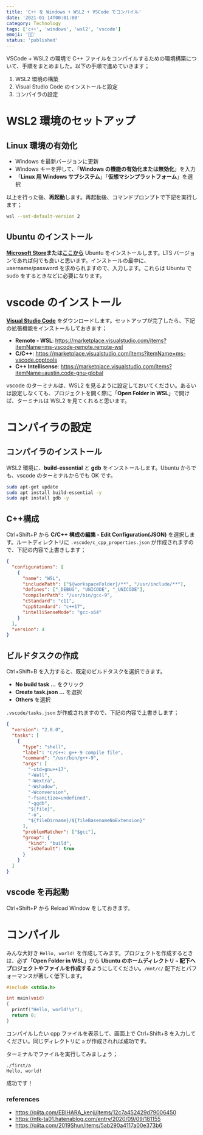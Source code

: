 ```yaml
---
title: 'C++ を Windows + WSL2 + VSCode でコンパイル'
date: '2021-01-14T00:01:00'
category: Technology
tags: ['c++', 'windows', 'wsl2', 'vscode']
emoji: '👨‍💻'
status: 'published'
---
```


VSCode + WSL2 の環境で C++ ファイルをコンパイルするための環境構築について、手順をまとめました。以下の手順で進めていきます；

1. WSL2 環境の構築
2. Visual Studio Code のインストールと設定
3. コンパイラの設定

# WSL2 環境のセットアップ

## Linux 環境の有効化

- Windows を最新バージョンに更新
- Windows キーを押して、「**Windows の機能の有効化または無効化**」を入力
- 「**Linux 用 Windows サブシステム**」「**仮想マシンプラットフォーム**」を選択

以上を行った後、**再起動**します。再起動後、コマンドプロンプトで下記を実行します；

```bash
wsl --set-default-version 2
```

## Ubuntu のインストール

**[Microsoft Store](https://www.microsoft.com/ja-jp/store/apps/windows)**または**[ここから](https://docs.microsoft.com/ja-jp/windows/wsl/install-manual)** Ubuntu をインストールします。LTS バージョンであれば何でも良いと思います。インストールの最中に、username/password を求められますので、入力します。これらは Ubuntu で sudo をするときなどに必要になります。

# vscode のインストール

**[Visual Studio Code](https://code.visualstudio.com/)** をダウンロードします。セットアップが完了したら、下記の拡張機能をインストールしておきます；

- **Remote - WSL**: https://marketplace.visualstudio.com/items?itemName=ms-vscode-remote.remote-wsl
- **C/C++**: https://marketplace.visualstudio.com/items?itemName=ms-vscode.cpptools
- **C++ Intellisense**: https://marketplace.visualstudio.com/items?itemName=austin.code-gnu-global

vscode のターミナルは、WSL2 を見るように設定しておいてください。あるいは設定しなくても、プロジェクトを開く際に「**Open Folder in WSL**」で開けば、ターミナルは WSL2 を見てくれると思います。

# コンパイラの設定

## コンパイラのインストール

WSL2 環境に、**build-essential** と **gdb** をインストールします。Ubuntu からでも、vscode のターミナルからでも OK です。

```bash
sudo apt-get update
sudo apt install build-essential -y
sudo apt install gdb -y
```

## C++構成

Ctrl+Shift+P から **C/C++ 構成の編集 - Edit Configuration(JSON)** を選択します。ルートディレクトリに `.vscode/c_cpp_properties.json` が作成されますので、下記の内容で上書きします；

```json:.vscode/c_cpp_properties.json
{
  "configurations": [
    {
      "name": "WSL",
      "includePath": ["${workspaceFolder}/**", "/usr/include/**"],
      "defines": ["_DEBUG", "UNICODE", "_UNICODE"],
      "compilerPath": "/usr/bin/gcc-9",
      "cStandard": "c11",
      "cppStandard": "c++17",
      "intelliSenseMode": "gcc-x64"
    }
  ],
  "version": 4
}
```

## ビルドタスクの作成

Ctrl+Shift+B を入力すると、既定のビルドタスクを選択できます。

- **No build task ...** をクリック
- **Create task.json ...** を選択
- **Others** を選択

`.vscode/tasks.json` が作成されますので、下記の内容で上書きします；

```json:.vscode/tasks.json
{
  "version": "2.0.0",
  "tasks": [
    {
      "type": "shell",
      "label": "C/C++: g++-9 compile file",
      "command": "/usr/bin/g++-9",
      "args": [
        "-std=gnu++17",
        "-Wall",
        "-Wextra",
        "-Wshadow",
        "-Wconversion",
        "-fsanitize=undefined",
        "-ggdb",
        "${file}",
        "-o",
        "${fileDirname}/${fileBasenameNoExtension}"
      ],
      "problemMatcher": ["$gcc"],
      "group": {
        "kind": "build",
        "isDefault": true
      }
    }
  ]
}
```

## vscode を再起動

Ctrl+Shift+P から Reload Window をしておきます。

# コンパイル

みんな大好き `Hello, world!` を作成してみます。プロジェクトを作成するときは、必ず「**Open Folder in WSL**」から **Ubuntu のホームディレクトリ `~` 配下へプロジェクトやファイルを作成する**ようにしてください。`/mnt/c/` 配下だとパフォーマンスが著しく低下します。

```cpp:first/a.cpp
#include <stdio.h>

int main(void)
{
  printf("Hello, world!\n");
  return 0;
}
```

コンパイルしたい cpp ファイルを表示して、画面上で Ctrl+Shift+B を入力してください。同じディレクトリに `a` が作成されれば成功です。

ターミナルでファイルを実行してみましょう；

```
./first/a
Hello, world!
```

成功です！

### references

- https://qiita.com/EBIHARA_kenji/items/12c7a452429d79006450
- https://ntk-ta01.hatenablog.com/entry/2020/09/09/181155
- https://qiita.com/2019Shun/items/5ab290a4117a00e373b6
